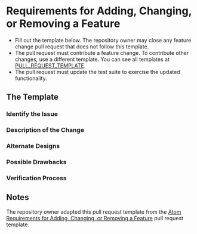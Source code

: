 # Requirements for Adding, Changing, or Removing a Feature

* Fill out the template below. The repository owner may close any feature change pull request that does not follow this template.
* The pull request must contribute a feature change. To contribute other changes, use a different template. You can see all templates at [PULL_REQUEST_TEMPLATE](../PULL_REQUEST_TEMPLATE).
* The pull request must update the test suite to exercise the updated functionality.

## The Template

### Identify the Issue

<!--

Link to the issue that your change relates to. If there is not yet an issue for your feature change, please open a new issue and then link to that issue in your pull request.

-->

### Description of the Change

<!--

The repository owner must be able to understand the design of your change and may close the pull request if they can't get a good idea of what the code will be doing from the description. Keep in mind that the repository owner may not be familiar with or have worked with this area of the code. Please walk trough all concepts.

-->

### Alternate Designs

<!--

What alternatives did you consider? Why did you select the proposed solution?

-->

### Possible Drawbacks

<!--

What are the possible side-effects or negative impacts of the code change?

-->

### Verification Process

<!--


What process did you follow to verify that the change has the desired effects? Describe the actions you performed (including buttons you clicked, text you typed, commands you ran, etc.), and describe the results you observed.

* How did you verify that all new functionality works as expected?
* How did you verify that all changed functionality works as expected?
* How did you verify that the change has not introduced any regressions?

-->

## Notes

The repository owner adapted this pull request template from the [Atom Requirements for Adding, Changing, or Removing a Feature](https://bit.ly/atom-behavior) pull request template.

